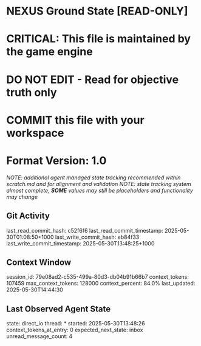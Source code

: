 # NEXUS Ground State [READ-ONLY]
# CRITICAL: This file is maintained by the game engine
# DO NOT EDIT - Read for objective truth only
# COMMIT this file with your workspace
# Format Version: 1.0
*NOTE: additional agent managed state tracking recommended within scratch.md and for alignment and validation*
*NOTE: state tracking system almost complete, **SOME** values may still be placeholders and functionality may change*

## Git Activity
last_read_commit_hash: c52f6f6
last_read_commit_timestamp: 2025-05-30T01:08:50+1000
last_write_commit_hash: eb84f33
last_write_commit_timestamp: 2025-05-30T13:48:25+1000

## Context Window
session_id: 79e08ad2-c535-499a-80d3-db04b91b66b7
context_tokens: 107459
max_context_tokens: 128000
context_percent: 84.0%
last_updated: 2025-05-30T14:44:30

## Last Observed Agent State
state: direct_io
thread: *
started: 2025-05-30T13:48:26
context_tokens_at_entry: 0
expected_next_state: inbox
unread_message_count: 4
